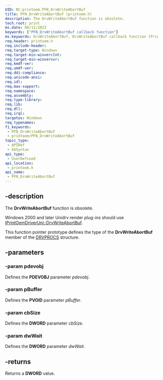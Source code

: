 ```yaml
---
UID: NC:printoem.PFN_DrvWriteAbortBuf
title: PFN_DrvWriteAbortBuf (printoem.h)
description: The DrvWriteAbortBuf function is obsolete.
tech.root: print
ms.date: 08/11/2022
keywords: ["PFN_DrvWriteAbortBuf callback function"]
ms.keywords: DrvWriteAbortBuf, DrvWriteAbortBuf callback function [Print Devices], PFN_DrvWriteAbortBuf, PFN_DrvWriteAbortBuf callback, print.drvwriteabortbuf, print_obsoletefunctions_016b6fea-c0ac-47ad-8834-5681e2f4de3d.xml, printoem/DrvWriteAbortBuf
req.header: printoem.h
req.include-header: 
req.target-type: Windows
req.target-min-winverclnt: 
req.target-min-winversvr: 
req.kmdf-ver: 
req.umdf-ver: 
req.ddi-compliance: 
req.unicode-ansi: 
req.idl: 
req.max-support: 
req.namespace: 
req.assembly: 
req.type-library: 
req.lib: 
req.dll: 
req.irql: 
targetos: Windows
req.typenames: 
f1_keywords:
 - PFN_DrvWriteAbortBuf
 - printoem/PFN_DrvWriteAbortBuf
topic_type:
 - APIRef
 - kbSyntax
api_type:
 - UserDefined
api_location:
 - printoem.h
api_name:
 - PFN_DrvWriteAbortBuf
---
```


## -description

The **DrvWriteAbortBuf** function is obsolete.

Windows 2000 and later Unidrv render plug-ins should use [IPrintOemDriverUni::DrvWriteAbortBuf](/windows-hardware/drivers/ddi/prcomoem/nf-prcomoem-iprintoemdriveruni-drvwriteabortbuf). 

This function pointer prototype defines the type of the **DrvWriteAbortBuf** member of the [DRVPROCS](/windows-hardware/drivers/ddi/printoem/ns-printoem-_drvprocs) structure.

## -parameters

### -param pdevobj

Defines the **PDEVOBJ** parameter *pdevobj*.

### -param pBuffer

Defines the **PVOID** parameter *pBuffer*.

### -param cbSize

Defines the **DWORD** parameter *cbSize*.

### -param dwWait

Defines the **DWORD** parameter *dwWait*.

## -returns

Returns a **DWORD** value.
